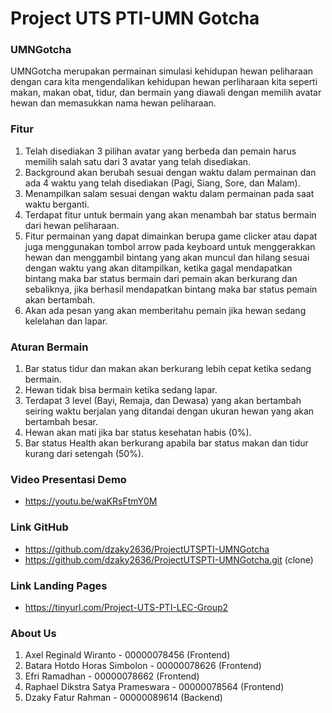 # Project UTS PTI-UMN Gotcha

### UMNGotcha
UMNGotcha merupakan permainan simulasi kehidupan hewan peliharaan dengan cara kita mengendalikan kehidupan hewan perliharaan kita seperti makan, makan obat, tidur, dan bermain yang diawali dengan memilih avatar hewan dan memasukkan nama hewan peliharaan.

### Fitur
1. Telah disediakan 3 pilihan avatar yang berbeda dan pemain harus memilih salah satu dari 3 avatar yang telah disediakan.
2. Background akan berubah sesuai dengan waktu dalam permainan dan ada 4 waktu yang telah disediakan (Pagi, Siang, Sore, dan Malam).
3. Menampilkan salam sesuai dengan waktu dalam permainan pada saat waktu berganti.
4. Terdapat fitur untuk bermain yang akan menambah bar status bermain dari hewan peliharaan.
5. Fitur permainan yang dapat dimainkan berupa game clicker atau dapat juga menggunakan tombol arrow pada keyboard untuk menggerakkan hewan dan menggambil bintang yang akan muncul dan hilang sesuai dengan waktu yang akan ditampilkan, ketika gagal mendapatkan bintang maka bar status bermain dari pemain akan berkurang dan sebaliknya, jika berhasil mendapatkan bintang maka bar status pemain akan bertambah.
6. Akan ada pesan yang akan memberitahu pemain jika hewan sedang kelelahan dan lapar.

###	Aturan Bermain
1.	Bar status tidur dan makan akan berkurang lebih cepat ketika sedang bermain.
2.	Hewan tidak bisa bermain ketika sedang lapar.
3.	Terdapat 3 level (Bayi, Remaja, dan Dewasa) yang akan bertambah seiring waktu berjalan yang ditandai dengan ukuran hewan yang akan bertambah besar.
4.	Hewan akan mati jika bar status kesehatan habis (0%).
5.	Bar status Health akan berkurang apabila bar status makan dan tidur kurang dari setengah (50%).

### Video Presentasi Demo
- https://youtu.be/waKRsFtmY0M

### Link GitHub
- https://github.com/dzaky2636/ProjectUTSPTI-UMNGotcha
- https://github.com/dzaky2636/ProjectUTSPTI-UMNGotcha.git (clone)

### Link Landing Pages
- https://tinyurl.com/Project-UTS-PTI-LEC-Group2

### About Us
1. Axel Reginald Wiranto - 00000078456 (Frontend)
2. Batara Hotdo Horas Simbolon - 00000078626 (Frontend)
3. Efri Ramadhan - 00000078662 (Frontend)
4. Raphael Dikstra Satya Prameswara - 00000078564 (Frontend)
5. Dzaky Fatur Rahman - 00000089614 (Backend)

